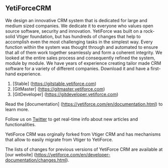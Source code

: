 
## YetiForceCRM

We design an innovative CRM system that is dedicated for large and medium sized companies. We dedicate it to everyone who values open source software, security and innovation. YetiForce was built on a rock-solid Vtiger foundation, but has hundreds of changes that help to accomplish even the most challenging tasks in the simplest way. Every function within the system was thought through and automated to ensure that all of them work together seamlessly and form a coherent integrity. We looked at the entire sales process and consequently refined the system, module by module. We have years of experience creating tailor made CRM software for a variety of different companies. Download it and have a first-hand experience.

1. [Stable] (https://gitstable.yetiforce.com)
2. [GitMaster] (https://gitmaster.yetiforce.com)
3. [GitDeveloper] (https://gitdeveloper.yetiforce.com)

Read the [documentation] (https://yetiforce.com/en/documentation.html) to learn more.

Follow us on [Twitter](https://twitter.com/YetiForceEN) to get real-time info about new articles and functionalities. 

YetiForce CRM was orginally forked from Vtiger CRM and has mechanisms that allow to easily migrate from Vtiger to YetiForce.

The lists of changes for previous versions of YetiForce CRM are available at [our website] (https://yetiforce.com/en/developer-documentation/changes.html).
